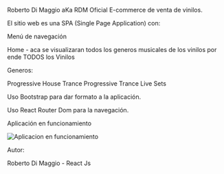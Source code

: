Roberto Di Maggio aKa RDM Oficial
E-commerce de venta de vinilos.

El sitio web es una SPA (Single Page Application) con:

Menú de navegación

Home - aca se visualizaran todos los generos musicales de los vinilos por ende TODOS los Vinilos

Generos:

Progressive House
Trance
Progressive Trance
Live Sets

Uso Bootstrap para dar formato a la aplicación.

Uso React Router Dom para la navegación.

Aplicación en funcionamiento 

![Aplicacion en funcionamiento](https://github.com/RDM81/ReactJS/blob/master/React%20App%20-%20Google%20Chrome%202021-11-24%2021-48-40.gif)

Autor:

Roberto Di Maggio - React Js